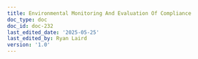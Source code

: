 ```yaml
---
title: Environmental Monitoring And Evaluation Of Compliance
doc_type: doc
doc_id: doc-232
last_edited_date: '2025-05-25'
last_edited_by: Ryan Laird
version: '1.0'
---
```



